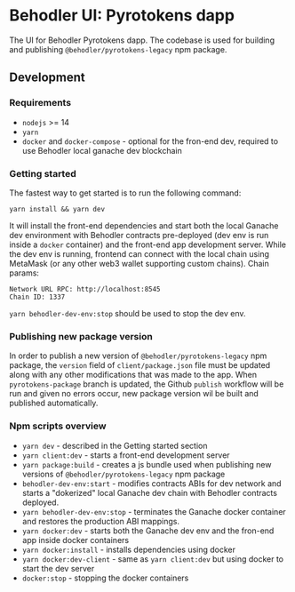 # Behodler UI: Pyrotokens dapp
The UI for Behodler Pyrotokens dapp. The codebase is used for building and publishing `@behodler/pyrotokens-legacy` npm package.

## Development

### Requirements
* `nodejs` >= 14
* `yarn`
* `docker` and `docker-compose` - optional for the fron-end dev, required to use Behodler local ganache dev blockchain

### Getting started

The fastest way to get started is to run the following command:
```
yarn install && yarn dev
```
It will install the front-end dependencies and start both the local Ganache dev environment with Behodler contracts pre-deployed (dev env is run inside a  `docker` container) and the front-end app development server. While the dev env is running, frontend can connect with the local chain using MetaMask (or any other web3 wallet supporting custom chains). Chain params: 
```
Network URL RPC: http://localhost:8545
Chain ID: 1337
```

`yarn behodler-dev-env:stop` should be used to stop the dev env.

### Publishing new package version

In order to publish a new version of `@behodler/pyrotokens-legacy` npm package, the `version` field of `client/package.json` file must be updated along with any other modifications that was made to the app. When `pyrotokens-package` branch is updated, the Github `publish` workflow will be run and given no errors occur, new package version wil be built and published automatically.

### Npm scripts overview
* `yarn dev` - described in the Getting started section
* `yarn client:dev` - starts a front-end development server
* `yarn package:build` - creates a js bundle used when publishing new versions of `@behodler/pyrotokens-legacy` npm package
* `behodler-dev-env:start` - modifies contracts ABIs for dev network and starts a "dokerized" local Ganache dev chain with Behodler contracts deployed. 
* `yarn behodler-dev-env:stop` - terminates the Ganache docker container and restores the production ABI mappings.
* `yarn docker:dev` - starts both the Ganache dev env and the fron-end app inside docker containers
* `yarn docker:install` - installs dependencies using docker
* `yarn docker:dev-client` - same as `yarn client:dev` but using docker to start the dev server
* `docker:stop` - stopping the docker containers
